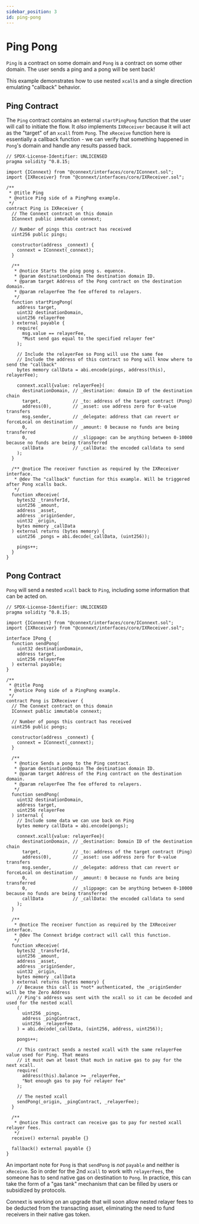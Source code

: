 ```yaml
---
sidebar_position: 3
id: ping-pong
---
```


# Ping Pong

`Ping` is a contract on some domain and `Pong` is a contract on some other domain. The user sends a ping and a pong will be sent back!

This example demonstrates how to use nested `xcall`s and a single direction emulating "callback" behavior.

## Ping Contract

The `Ping` contract contains an external `startPingPong` function that the user will call to initiate the flow. It *also* implements `IXReceiver` because it will act as the "target" of an `xcall` from `Pong`. The `xReceive` function here is essentially a callback function - we can verify that something happened in `Pong`'s domain and handle any results passed back.

```solidity showLineNumbers
// SPDX-License-Identifier: UNLICENSED
pragma solidity ^0.8.15;

import {IConnext} from "@connext/interfaces/core/IConnext.sol";
import {IXReceiver} from "@connext/interfaces/core/IXReceiver.sol";

/**
 * @title Ping
 * @notice Ping side of a PingPong example.
 */
contract Ping is IXReceiver {
  // The Connext contract on this domain
  IConnext public immutable connext;

  // Number of pings this contract has received
  uint256 public pings;

  constructor(address _connext) {
    connext = IConnext(_connext);
  }

  /** 
   * @notice Starts the ping pong s. equence.
   * @param destinationDomain The destination domain ID. 
   * @param target Address of the Pong contract on the destination domain.
   * @param relayerFee The fee offered to relayers.
   */
  function startPingPong(
    address target, 
    uint32 destinationDomain, 
    uint256 relayerFee
  ) external payable {
    require(
      msg.value == relayerFee,
      "Must send gas equal to the specified relayer fee"
    );

    // Include the relayerFee so Pong will use the same fee 
    // Include the address of this contract so Pong will know where to send the "callback"
    bytes memory callData = abi.encode(pings, address(this), relayerFee);

    connext.xcall{value: relayerFee}(
      destinationDomain, // _destination: domain ID of the destination chain
      target,            // _to: address of the target contract (Pong)
      address(0),        // _asset: use address zero for 0-value transfers
      msg.sender,        // _delegate: address that can revert or forceLocal on destination
      0,                 // _amount: 0 because no funds are being transferred
      0,                 // _slippage: can be anything between 0-10000 because no funds are being transferred
      callData           // _callData: the encoded calldata to send
    );
  }

  /** @notice The receiver function as required by the IXReceiver interface.
   * @dev The "callback" function for this example. Will be triggered after Pong xcalls back.
   */
  function xReceive(
    bytes32 _transferId,
    uint256 _amount,
    address _asset,
    address _originSender,
    uint32 _origin,
    bytes memory _callData
  ) external returns (bytes memory) {
    uint256 _pongs = abi.decode(_callData, (uint256));

    pings++;
  }
}
```

## Pong Contract

`Pong` will send a nested `xcall` back to `Ping`, including some information that can be acted on. 

```solidity showLineNumbers
// SPDX-License-Identifier: UNLICENSED
pragma solidity ^0.8.15;

import {IConnext} from "@connext/interfaces/core/IConnext.sol";
import {IXReceiver} from "@connext/interfaces/core/IXReceiver.sol";

interface IPong {
  function sendPong(
    uint32 destinationDomain, 
    address target,
    uint256 relayerFee
  ) external payable;
}

/**
 * @title Pong
 * @notice Pong side of a PingPong example.
 */
contract Pong is IXReceiver {
  // The Connext contract on this domain
  IConnext public immutable connext;

  // Number of pongs this contract has received
  uint256 public pongs;

  constructor(address _connext) {
    connext = IConnext(_connext);
  }

  /** 
   * @notice Sends a pong to the Ping contract.
   * @param destinationDomain The destination domain ID.
   * @param target Address of the Ping contract on the destination domain.
   * @param relayerFee The fee offered to relayers. 
   */
  function sendPong(
    uint32 destinationDomain, 
    address target,
    uint256 relayerFee
  ) internal {
    // Include some data we can use back on Ping
    bytes memory callData = abi.encode(pongs);

    connext.xcall{value: relayerFee}(
      destinationDomain, // _destination: Domain ID of the destination chain
      target,            // _to: address of the target contract (Ping)
      address(0),        // _asset: use address zero for 0-value transfers
      msg.sender,        // _delegate: address that can revert or forceLocal on destination
      0,                 // _amount: 0 because no funds are being transferred
      0,                 // _slippage: can be anything between 0-10000 because no funds are being transferred
      callData           // _callData: the encoded calldata to send
    );
  }

  /** 
   * @notice The receiver function as required by the IXReceiver interface.
   * @dev The Connext bridge contract will call this function.
   */
  function xReceive(
    bytes32 _transferId,
    uint256 _amount,
    address _asset,
    address _originSender,
    uint32 _origin,
    bytes memory _callData
  ) external returns (bytes memory) {
    // Because this call is *not* authenticated, the _originSender will be the Zero Address
    // Ping's address was sent with the xcall so it can be decoded and used for the nested xcall
    (
      uint256 _pings, 
      address _pingContract, 
      uint256 _relayerFee
    ) = abi.decode(_callData, (uint256, address, uint256));
    
    pongs++;

    // This contract sends a nested xcall with the same relayerFee value used for Ping. That means
    // it must own at least that much in native gas to pay for the next xcall.
    require(
      address(this).balance >= _relayerFee,
      "Not enough gas to pay for relayer fee"
    );

    // The nested xcall
    sendPong(_origin, _pingContract, _relayerFee);
  }

  /** 
   * @notice This contract can receive gas to pay for nested xcall relayer fees.
   */
  receive() external payable {}
  
  fallback() external payable {}
}
```

An important note for `Pong` is that `sendPong` is *not* `payable` and neither is `xReceive`. So in order for the 2nd `xcall` to work with `relayerFees`, the someone has to send native gas on destination to `Pong`. In practice, this can take the form of a "gas tank" mechanism that can be filled by users or subsidized by protocols.

Connext is working on an upgrade that will soon allow nested relayer fees to be deducted from the transacting asset, eliminating the need to fund receivers in their native gas token.
